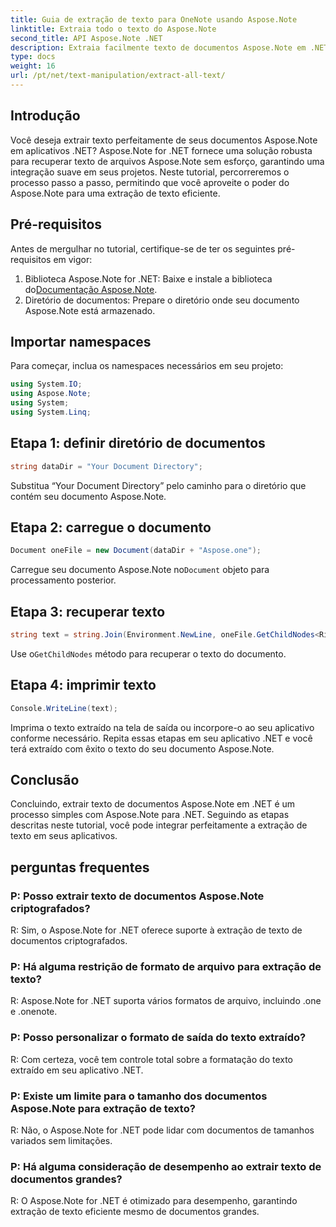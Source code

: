 ```yaml
---
title: Guia de extração de texto para OneNote usando Aspose.Note
linktitle: Extraia todo o texto do Aspose.Note
second_title: API Aspose.Note .NET
description: Extraia facilmente texto de documentos Aspose.Note em .NET com Aspose.Note para .NET. Siga nosso guia passo a passo para uma integração perfeita.
type: docs
weight: 16
url: /pt/net/text-manipulation/extract-all-text/
---
```

## Introdução
Você deseja extrair texto perfeitamente de seus documentos Aspose.Note em aplicativos .NET? Aspose.Note for .NET fornece uma solução robusta para recuperar texto de arquivos Aspose.Note sem esforço, garantindo uma integração suave em seus projetos. Neste tutorial, percorreremos o processo passo a passo, permitindo que você aproveite o poder do Aspose.Note para uma extração de texto eficiente.
## Pré-requisitos
Antes de mergulhar no tutorial, certifique-se de ter os seguintes pré-requisitos em vigor:
1.  Biblioteca Aspose.Note for .NET: Baixe e instale a biblioteca do[Documentação Aspose.Note](https://reference.aspose.com/note/net/).
2. Diretório de documentos: Prepare o diretório onde seu documento Aspose.Note está armazenado.
## Importar namespaces
Para começar, inclua os namespaces necessários em seu projeto:
```csharp
using System.IO;
using Aspose.Note;
using System;
using System.Linq;
```
## Etapa 1: definir diretório de documentos
```csharp
string dataDir = "Your Document Directory";
```
Substitua “Your Document Directory” pelo caminho para o diretório que contém seu documento Aspose.Note.
## Etapa 2: carregue o documento
```csharp
Document oneFile = new Document(dataDir + "Aspose.one");
```
 Carregue seu documento Aspose.Note no`Document` objeto para processamento posterior.
## Etapa 3: recuperar texto
```csharp
string text = string.Join(Environment.NewLine, oneFile.GetChildNodes<RichText>().Select(e => e.Text)) + Environment.NewLine;
```
 Use o`GetChildNodes` método para recuperar o texto do documento.
## Etapa 4: imprimir texto
```csharp
Console.WriteLine(text);
```
Imprima o texto extraído na tela de saída ou incorpore-o ao seu aplicativo conforme necessário.
Repita essas etapas em seu aplicativo .NET e você terá extraído com êxito o texto do seu documento Aspose.Note.
## Conclusão
Concluindo, extrair texto de documentos Aspose.Note em .NET é um processo simples com Aspose.Note para .NET. Seguindo as etapas descritas neste tutorial, você pode integrar perfeitamente a extração de texto em seus aplicativos.
## perguntas frequentes
### P: Posso extrair texto de documentos Aspose.Note criptografados?
R: Sim, o Aspose.Note for .NET oferece suporte à extração de texto de documentos criptografados.
### P: Há alguma restrição de formato de arquivo para extração de texto?
R: Aspose.Note for .NET suporta vários formatos de arquivo, incluindo .one e .onenote.
### P: Posso personalizar o formato de saída do texto extraído?
R: Com certeza, você tem controle total sobre a formatação do texto extraído em seu aplicativo .NET.
### P: Existe um limite para o tamanho dos documentos Aspose.Note para extração de texto?
R: Não, o Aspose.Note for .NET pode lidar com documentos de tamanhos variados sem limitações.
### P: Há alguma consideração de desempenho ao extrair texto de documentos grandes?
R: O Aspose.Note for .NET é otimizado para desempenho, garantindo extração de texto eficiente mesmo de documentos grandes.